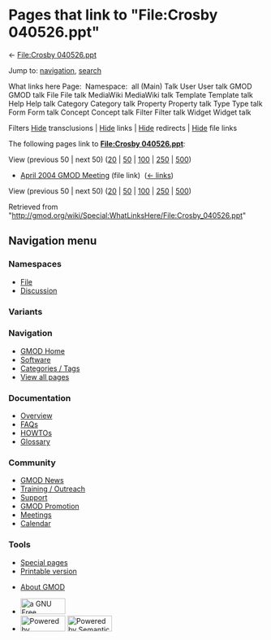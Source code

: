 <div id="mw-page-base" class="noprint">

</div>

<div id="mw-head-base" class="noprint">

</div>

<div id="content" class="mw-body" role="main">

<span id="top"></span>

<div id="mw-js-message" style="display:none;">

</div>



# <span dir="auto">Pages that link to "File:Crosby 040526.ppt"</span>

<div id="bodyContent">

<div id="contentSub">

← [File:Crosby
040526.ppt](/wiki/File:Crosby_040526.ppt "File:Crosby 040526.ppt")

</div>

<div id="jump-to-nav" class="mw-jump">

Jump to: [navigation](#mw-navigation), [search](#p-search)

</div>

<div id="mw-content-text">

What links here Page:  Namespace:  all (Main) Talk User User talk GMOD
GMOD talk File File talk MediaWiki MediaWiki talk Template Template talk
Help Help talk Category Category talk Property Property talk Type Type
talk Form Form talk Concept Concept talk Filter Filter talk Widget
Widget talk

Filters
[Hide](/mediawiki/index.php?title=Special:WhatLinksHere/File:Crosby_040526.ppt&hidetrans=1 "Special:WhatLinksHere/File:Crosby 040526.ppt")
transclusions \|
[Hide](/mediawiki/index.php?title=Special:WhatLinksHere/File:Crosby_040526.ppt&hidelinks=1 "Special:WhatLinksHere/File:Crosby 040526.ppt")
links \|
[Hide](/mediawiki/index.php?title=Special:WhatLinksHere/File:Crosby_040526.ppt&hideredirs=1 "Special:WhatLinksHere/File:Crosby 040526.ppt")
redirects \|
[Hide](/mediawiki/index.php?title=Special:WhatLinksHere/File:Crosby_040526.ppt&hideimages=1 "Special:WhatLinksHere/File:Crosby 040526.ppt")
file links

The following pages link to **[File:Crosby
040526.ppt](/wiki/File:Crosby_040526.ppt "File:Crosby 040526.ppt")**:

View (previous 50 \| next 50)
([20](/mediawiki/index.php?title=Special:WhatLinksHere/File:Crosby_040526.ppt&limit=20 "Special:WhatLinksHere/File:Crosby 040526.ppt")
\|
[50](/mediawiki/index.php?title=Special:WhatLinksHere/File:Crosby_040526.ppt&limit=50 "Special:WhatLinksHere/File:Crosby 040526.ppt")
\|
[100](/mediawiki/index.php?title=Special:WhatLinksHere/File:Crosby_040526.ppt&limit=100 "Special:WhatLinksHere/File:Crosby 040526.ppt")
\|
[250](/mediawiki/index.php?title=Special:WhatLinksHere/File:Crosby_040526.ppt&limit=250 "Special:WhatLinksHere/File:Crosby 040526.ppt")
\|
[500](/mediawiki/index.php?title=Special:WhatLinksHere/File:Crosby_040526.ppt&limit=500 "Special:WhatLinksHere/File:Crosby 040526.ppt"))

- [April 2004 GMOD
  Meeting](/wiki/April_2004_GMOD_Meeting "April 2004 GMOD Meeting")
  (file link) ‎ <span class="mw-whatlinkshere-tools">([←
  links](/mediawiki/index.php?title=Special:WhatLinksHere&target=April+2004+GMOD+Meeting "Special:WhatLinksHere"))</span>

View (previous 50 \| next 50)
([20](/mediawiki/index.php?title=Special:WhatLinksHere/File:Crosby_040526.ppt&limit=20 "Special:WhatLinksHere/File:Crosby 040526.ppt")
\|
[50](/mediawiki/index.php?title=Special:WhatLinksHere/File:Crosby_040526.ppt&limit=50 "Special:WhatLinksHere/File:Crosby 040526.ppt")
\|
[100](/mediawiki/index.php?title=Special:WhatLinksHere/File:Crosby_040526.ppt&limit=100 "Special:WhatLinksHere/File:Crosby 040526.ppt")
\|
[250](/mediawiki/index.php?title=Special:WhatLinksHere/File:Crosby_040526.ppt&limit=250 "Special:WhatLinksHere/File:Crosby 040526.ppt")
\|
[500](/mediawiki/index.php?title=Special:WhatLinksHere/File:Crosby_040526.ppt&limit=500 "Special:WhatLinksHere/File:Crosby 040526.ppt"))

</div>

<div class="printfooter">

Retrieved from
"<http://gmod.org/wiki/Special:WhatLinksHere/File:Crosby_040526.ppt>"

</div>

<div id="catlinks" class="catlinks catlinks-allhidden">

</div>

<div class="visualClear">

</div>

</div>

</div>

<div id="mw-navigation">

## Navigation menu

<div id="mw-head">



<div id="left-navigation">

<div id="p-namespaces" class="vectorTabs" role="navigation"
aria-labelledby="p-namespaces-label">

### Namespaces

- <span id="ca-nstab-image"><a href="/wiki/File:Crosby_040526.ppt" accesskey="c"
  title="View the file page [c]">File</a></span>
- <span id="ca-talk"><a
  href="/mediawiki/index.php?title=File_talk:Crosby_040526.ppt&amp;action=edit&amp;redlink=1"
  accesskey="t"
  title="Discussion about the content page [t]">Discussion</a></span>

</div>

<div id="p-variants" class="vectorMenu emptyPortlet" role="navigation"
aria-labelledby="p-variants-label">

### 

### Variants[](#)

<div class="menu">

</div>

</div>

</div>

<div id="right-navigation">





</div>



</div>

</div>

</div>

<div id="mw-panel">

<div id="p-logo" role="banner">

<a href="/wiki/Main_Page"
style="background-image: url(http://gmod.org/images/GMOD-cogs.png);"
title="Visit the main page"></a>

</div>

<div id="p-Navigation" class="portal" role="navigation"
aria-labelledby="p-Navigation-label">

### Navigation

<div class="body">

- <span id="n-GMOD-Home">[GMOD Home](/wiki/Main_Page)</span>
- <span id="n-Software">[Software](/wiki/GMOD_Components)</span>
- <span id="n-Categories-.2F-Tags">[Categories /
  Tags](/wiki/Categories)</span>
- <span id="n-View-all-pages">[View all
  pages](/wiki/Special:AllPages)</span>

</div>

</div>

<div id="p-Documentation" class="portal" role="navigation"
aria-labelledby="p-Documentation-label">

### Documentation

<div class="body">

- <span id="n-Overview">[Overview](/wiki/Overview)</span>
- <span id="n-FAQs">[FAQs](/wiki/Category:FAQ)</span>
- <span id="n-HOWTOs">[HOWTOs](/wiki/Category:HOWTO)</span>
- <span id="n-Glossary">[Glossary](/wiki/Glossary)</span>

</div>

</div>

<div id="p-Community" class="portal" role="navigation"
aria-labelledby="p-Community-label">

### Community

<div class="body">

- <span id="n-GMOD-News">[GMOD News](/wiki/GMOD_News)</span>
- <span id="n-Training-.2F-Outreach">[Training /
  Outreach](/wiki/Training_and_Outreach)</span>
- <span id="n-Support">[Support](/wiki/Support)</span>
- <span id="n-GMOD-Promotion">[GMOD
  Promotion](/wiki/GMOD_Promotion)</span>
- <span id="n-Meetings">[Meetings](/wiki/Meetings)</span>
- <span id="n-Calendar">[Calendar](/wiki/Calendar)</span>

</div>

</div>

<div id="p-tb" class="portal" role="navigation"
aria-labelledby="p-tb-label">

### Tools

<div class="body">

- <span id="t-specialpages"><a href="/wiki/Special:SpecialPages" accesskey="q"
  title="A list of all special pages [q]">Special pages</a></span>
- <span id="t-print"><a
  href="/mediawiki/index.php?title=Special:WhatLinksHere/File:Crosby_040526.ppt&amp;printable=yes"
  rel="alternate" accesskey="p"
  title="Printable version of this page [p]">Printable version</a></span>

</div>

</div>

</div>

</div>

<div id="footer" role="contentinfo">

- <span id="footer-places-about">[About
  GMOD](/wiki/GMOD:About "GMOD:About")</span>

<!-- -->

- <span id="footer-copyrightico">[<img src="http://www.gnu.org/graphics/gfdl-logo-small.png" width="88"
  height="31" alt="a GNU Free Documentation License" />](http://www.gnu.org/licenses/fdl-1.3.html)</span>
- <span id="footer-poweredbyico">[<img src="/mediawiki/skins/common/images/poweredby_mediawiki_88x31.png"
  width="88" height="31" alt="Powered by MediaWiki" />](//www.mediawiki.org/)
  [<img
  src="/mediawiki/extensions/SemanticMediaWiki/includes/../resources/images/smw_button.png"
  width="88" height="31" alt="Powered by Semantic MediaWiki" />](https://www.semantic-mediawiki.org/wiki/Semantic_MediaWiki)</span>

<div style="clear:both">

</div>

</div>
